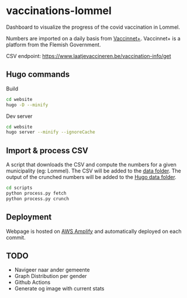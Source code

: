 # vaccinations-lommel
Dashboard to visualize the progress of the covid vaccination in Lommel.

Numbers are imported on a daily basis from [Vaccinnet+](https://www.laatjevaccineren.be/vaccinnet). Vaccinnet+ is a 
platform from the Flemish Government.

CSV endpoint: https://www.laatjevaccineren.be/vaccination-info/get

## Hugo commands

Build
```bash
cd website
hugo -D --minify
```

Dev server
```bash
cd website
hugo server --minify --ignoreCache
```

## Import & process CSV
A script that downloads the CSV and compute the numbers for a given municipality (eg: Lommel). The CSV will be added to 
the [data folder](./data). The output of the crunched numbers will be added to the [Hugo data folder](./website/data/).

```bash
cd scripts
python process.py fetch
python process.py crunch
```

## Deployment

Webpage is hosted on [AWS Amplify](https://aws.amazon.com/amplify/) and automatically deployed on each commit. 


## TODO
- Navigeer naar ander gemeente
- Graph Distribution per gender
- Github Actions
- Generate og image with current stats

